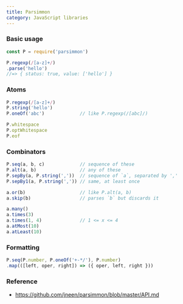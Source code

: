 ```yaml
---
title: Parsimmon
category: JavaScript libraries
---
```


### Basic usage
```js
const P = require('parsimmon')

P.regexp(/[a-z]+/)
.parse('hello')
//=> { status: true, value: ['hello'] }
```

### Atoms

```js
P.regexp(/[a-z]+/)
P.string('hello')
P.oneOf('abc')             // like P.regexp(/[abc]/)

P.whitespace
P.optWhitespace
P.eof
```

### Combinators

```js
P.seq(a, b, c)             // sequence of these
P.alt(a, b)                // any of these
P.sepBy(a, P.string(','))  // sequence of `a`, separated by ','
P.sepBy1(a, P.string(',')) // same, at least once

a.or(b)                    // like P.alt(a, b)
a.skip(b)                  // parses `b` but discards it

a.many()
a.times(3)
a.times(1, 4)              // 1 <= x <= 4
a.atMost(10)
a.atLeast(10)
```

### Formatting

```js
P.seq(P.number, P.oneOf('+-*/'), P.number)
.map(([left, oper, right]) => ({ oper, left, right }))
```

### Reference

- <https://github.com/jneen/parsimmon/blob/master/API.md>
